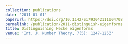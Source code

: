 ```yaml
---
collection: publications
date: '2011-01-01'
paperurl: https://doi.org/10.1142/S1793042111004708
permalink: /publication/2011-distinguish-eigenforms
title: Distinguishing Hecke eigenforms
venue: 'Int. J. Number Theory, 7(5): 1247-1253'
---
```

